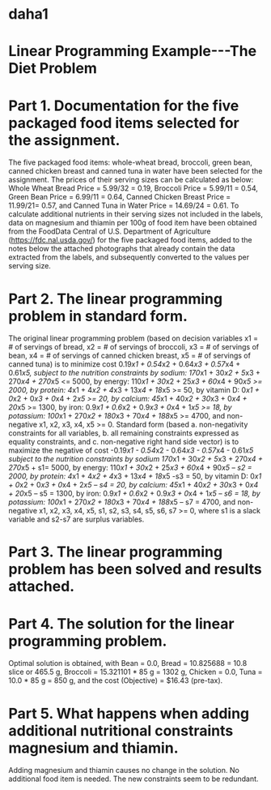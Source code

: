 # daha1
# Linear Programming Example---The Diet Problem
# Part 1. Documentation for the five packaged food items selected for the assignment. <br>
The five packaged food items: whole-wheat bread, broccoli, green bean, canned chicken breast and canned tuna in water have been selected for the assignment. The prices of their serving sizes can be calculated as below: Whole Wheat Bread Price = 5.99/32 = 0.19, Broccoli Price = 5.99/11 = 0.54, Green Bean Price = 6.99/11 = 0.64, Canned Chicken Breast Price = 11.99/21= 0.57, and Canned Tuna in Water Price = 14.69/24 = 0.61.
To calculate additional nutrients in their serving sizes not included in the labels, data on magnesium and thiamin per 100g of food item have been obtained from the FoodData Central of U.S. Department of Agriculture (https://fdc.nal.usda.gov/) for the five packaged food items, added to the notes below the attached photographs that already contain the data extracted from the labels, and subsequently converted to the values per serving size.
# Part 2. The linear programming problem in standard form. <br>
The original linear programming problem (based on decision variables x1 = # of servings of bread, x2 = # of servings of broccoli, x3 = # of servings of bean, x4 = # of servings of canned chicken breast, x5 = # of servings of canned tuna) is to minimize cost 0.19*x1 + 0.54*x2 + 0.64*x3 + 0.57*x4 + 0.61*x5, subject to the nutrition constraints by sodium: 170*x1 + 30*x2 + 5*x3 + 270*x4 + 270*x5 <= 5000, by energy: 110*x1 + 30*x2 + 25*x3 + 60*x4 + 90*x5 >= 2000, by protein: 4*x1 + 4*x2 + 4*x3 + 13*x4 + 18*x5 >= 50, by vitamin D: 0*x1 + 0*x2 + 0*x3 + 0*x4 + 2*x5 >= 20, by calcium: 45*x1 + 40*x2 + 30*x3 + 0*x4 + 20*x5 >= 1300,
by iron: 0.9*x1 + 0.6*x2 + 0.9*x3 + 0*x4 + 1*x5 >= 18, by potassium: 100*x1 + 270*x2 + 180*x3 + 70*x4 + 188*x5 >= 4700, and non-negative x1, x2, x3, x4, x5 >= 0.
Standard form (based a. non-negativity constraints for all variables, b. all remaining constraints expressed as equality constraints, and c. non-negative right hand side vector) is to maximize the negative of cost -0.19*x1 - 0.54*x2 - 0.64*x3 - 0.57*x4 - 0.61*x5 subject to the nutrition constraints by sodium 170*x1 + 30*x2 + 5*x3 + 270*x4 + 270*x5 + s1= 5000, by energy: 110*x1 + 30*x2 + 25*x3 + 60*x4 + 90*x5 – s2 = 2000, by protein: 4*x1 + 4*x2 + 4*x3 + 13*x4 + 18*x5 -s3 = 50, by vitamin D: 0*x1 + 0*x2 + 0*x3 + 0*x4 + 2*x5 – s4 = 20, by calcium: 45*x1 + 40*x2 + 30*x3 + 0*x4 + 20*x5 – s5 = 1300, by iron: 0.9*x1 + 0.6*x2 + 0.9*x3 + 0*x4 + 1*x5 – s6 = 18, by potassium: 100*x1 + 270*x2 + 180*x3 + 70*x4 + 188*x5 – s7 = 4700, and non-negative x1, x2, x3, x4, x5, s1, s2, s3, s4, s5, s6, s7 >= 0, where s1 is a slack variable and s2-s7 are surplus variables. 
# Part 3. The linear programming problem has been solved and results attached. <br>
# Part 4. The solution for the linear programming problem. <br>
Optimal solution is obtained, with Bean = 0.0, Bread = 10.825688 = 10.8 slice or 465.5 g, Broccoli = 15.321101 * 85 g = 1302 g, Chicken = 0.0, Tuna = 10.0 * 85 g = 850 g, and the cost (Objective) = $16.43 (pre-tax).
# Part 5. What happens when adding additional nutritional constraints magnesium and thiamin. <br>
Adding magnesium and thiamin causes no change in the solution. No additional food item is needed. The new constraints seem to be redundant. 
